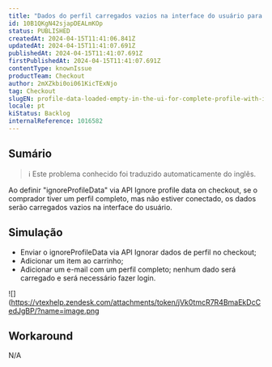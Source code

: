 ```yaml
---
title: "Dados do perfil carregados vazios na interface do usuário para o perfil completo com 'ignoreProfileData'"
id: 10B1QKgN42sjapDEALmKOp
status: PUBLISHED
createdAt: 2024-04-15T11:41:06.841Z
updatedAt: 2024-04-15T11:41:07.691Z
publishedAt: 2024-04-15T11:41:07.691Z
firstPublishedAt: 2024-04-15T11:41:07.691Z
contentType: knownIssue
productTeam: Checkout
author: 2mXZkbi0oi061KicTExNjo
tag: Checkout
slugEN: profile-data-loaded-empty-in-the-ui-for-complete-profile-with-ignoreprofiledata
locale: pt
kiStatus: Backlog
internalReference: 1016582
---
```


## Sumário

>ℹ️ Este problema conhecido foi traduzido automaticamente do inglês.


Ao definir "ignoreProfileData" via API Ignore profile data on checkout, se o comprador tiver um perfil completo, mas não estiver conectado, os dados serão carregados vazios na interface do usuário.

## Simulação



- Enviar o ignoreProfileData via API Ignorar dados de perfil no checkout;
- Adicionar um item ao carrinho;
- Adicionar um e-mail com um perfil completo; nenhum dado será carregado e será necessário fazer login.

 ![](https://vtexhelp.zendesk.com/attachments/token/jVk0tmcR7R4BmaEkDcCedJgBP/?name=image.png

## Workaround


N/A




